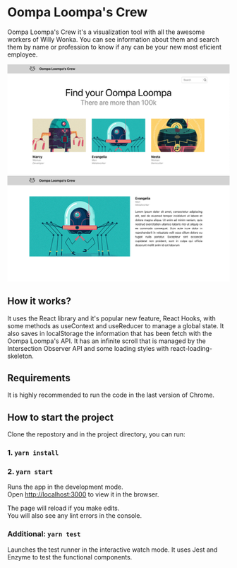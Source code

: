 # Oompa Loompa's Crew

Oompa Loompa's Crew it's a visualization tool with all the awesome workers of Willy Wonka. You can see information about them and search them by name or profession to know if any can be your new most eficient employee.

![Alt text](./public/preview1.png)
![Alt text](./public/preview2.png)

## How it works?

It uses the React library and it's popular new feature, React Hooks, with some methods as useContext and useReducer to manage a global state. It also saves in localStorage the information that has been fetch with the Oompa Loompa's API. It has an infinite scroll that is managed by the Intersection Observer API and some loading styles with react-loading-skeleton.

## Requirements

It is highly recommended to run the code in the last version of Chrome.

## How to start the project

Clone the repostory and in the project directory, you can run:

### 1. `yarn install`

### 2. `yarn start`

Runs the app in the development mode.\
Open [http://localhost:3000](http://localhost:3000) to view it in the browser.

The page will reload if you make edits.\
You will also see any lint errors in the console.

### Additional: `yarn test` 

Launches the test runner in the interactive watch mode.
It uses Jest and Enzyme to test the functional components.
